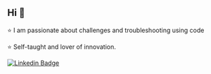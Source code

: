 ## Hi 👋

:star: I am passionate about challenges and troubleshooting using code

:star: Self-taught and lover of innovation.

[![Linkedin Badge](https://img.shields.io/badge/-William%20Assis-blue?style=flat-square&logo=Linkedin&logoColor=white&link=https://www.linkedin.com/in/william-santos-assis/)](https://www.linkedin.com/in/william-santos-assis/) 
